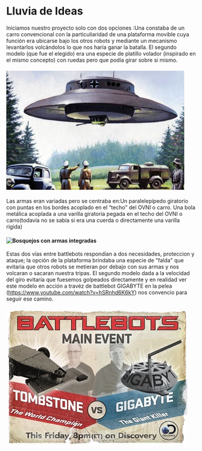 # Lluvia de Ideas
Iniciamos nuestro proyecto solo con dos opciones :Una constaba de un carro convencional con la  particuliaridad de una plataforma movible cuya función era ubicarse bajo los otros robots y mediante un mecanismo levantarlos volcándolos lo que nos haría ganar la batalla. El segundo modelo  (que fue el elegido) era una especie de platillo volador (inspirado en el mismo concepto) con ruedas pero que podía girar sobre si mismo.
#### ![Modelo 2(OVNI)](/multimedia/vsfv.png)

Las armas eran variadas pero se centraba en:Un paralelepípedo giratorio con puntas en los bordes acoplado en el “techo” del OVNI o carro.
Una bola metálica acoplada a una varilla giratoria pegada en el techo del OVNI o carro(todavía no se sabía si era una cuerda o directamente una varilla rigida)
#### ![Bosquejos con armas integradas](/multimedia/jhvb.png)

Estas dos vías entre battlebots respondían a dos necesidades, proteccion y ataque; la opción de la plataforma brindaba una especie de "falda" que evitaria que otros robots se metieran por debajo con sus armas y nos volcaran o sacaran nuestra tripas. El segundo modelo dada a la velocidad del giro evitaría que fuesemos golpeados directamente y en realidad ver este modelo en acción a travéz de battlebot GIGABYTE  en la pelea (https://www.youtube.com/watch?v=hSRnhd6K6kY) nos convencio para seguir ese camino.
#### ![Pariente de robotito](/multimedia/scas.png)
